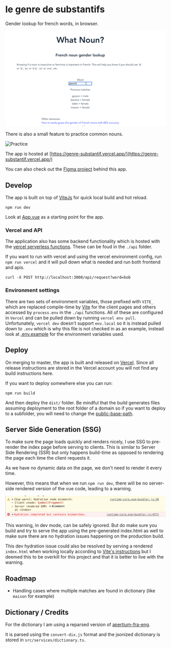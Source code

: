 # le genre de substantifs

Gender lookup for french words, in browser.

![Screencast](./example.gif)

There is also a small feature to practice common nouns.

![Practice](./practice.gif)

The app is hosted at [https://genre-substantif.vercel.app/](https://genre-substantif.vercel.app/)

You can also check out the [Figma project](https://www.figma.com/file/8teTdo1t85HnxdnGEQjYTn/What-the-Noun%3F?node-id=0%3A1) behind this app.

## Develop

The app is built on top of [ViteJs](https://vitejs.dev/) for quick local build and hot reload.

```shell
npm run dev
```

Look at [App.vue](src/App.vue) as a starting point for the app.

### Vercel and API

The application also has some backend functionality which is hosted with the [vercel serverless functions](https://vercel.com/docs/concepts/functions/serverless-functions). These can be foud in the `./api` folder.

If you want to run with vercel and using the vercel environment config, run `npm run vercel` and it will pull down what is needed and run both frontend and apis.

```
curl -X POST http://localhost:3000/api/request?word=bob
```

### Environment settings

There are two sets of environment variables, those prefixed with `VITE_` which are replaced compile-time by [Vite](https://vitejs.dev/guide/env-and-mode.html) for the client pages and others accessed by `process.env` in the `./api` functions. All of these are configured in `Vercel` and can be pulled down by running `vercel env pull`. Unfortunately, `vercel dev` doesn't support `env.local` so it is instead pulled down to `.env` which is why this file is not checked in as an example, instead look at [.env.example](./.env.example) for the environment variables used.

## Deploy

On merging to master, the app is built and released on [Vercel](https://vercel.com/). Since all release instructions are stored in the Vercel account you will not find any build instructions here.

If you want to deploy somewhere else you can run:

```shell
npm run build
```

And then deploy the `dist/` folder. Be mindful that the build generates files assuming deployment to the root folder of a domain so if you want to deploy to a subfolder, you will need to change the [public-base-path](https://vitejs.dev/guide/build.html#public-base-path).

## Server Side Generation (SSG)

To make sure the page loads quickly and renders nicely, I use SSG to pre-render the index page before serving to clients. This is similar to Server Side Rendering (SSR) but only happens build-time as opposed to rendering the page each time the client requests it.

As we have no dynamic data on the page, we don't need to render it every time.

However, this means that when we run `npm run dev`, there will be no server-side rendered version of the vue code, leading to a warning.

![SSR Warning](./ssr-warning.png)

This warning, in dev mode, can be safely ignored. But do make sure you build and try to serve the app using the pre-generated index.html as well to make sure there are no hydration issues happening on the production build.

This dev hydration issue could also be resolved by serving a rendered `index.html` when working locally according to [Vite's instructions](https://vitejs.dev/guide/ssr.html#setting-up-the-dev-server) but I deemed this to be overkill for this project and that it is better to live with the warning.

## Roadmap

- Handling cases where multiple matches are found in dictionary (like `maison` for example)

## Dictionary / Credits

For the dictionary I am using a reparsed version of [apertium-fra-eng](https://github.com/apertium/apertium-fra-eng).

It is parsed using the `convert-dix.js` format and the jsonized dictionary is stored in `src/services/dictionary.ts`.
